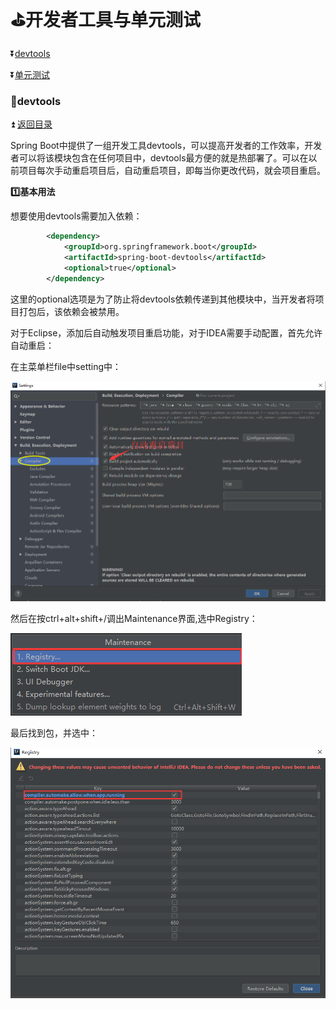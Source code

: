 # :golf:开发者工具与单元测试 #

<b id="t"></b>

:arrow_double_down:[devtools](#a1)

:arrow_double_down:[单元测试](#a2)

<b id="a1"></b>

### :bowling:devtools ###

:arrow_double_up: [返回目录](#t)

Spring Boot中提供了一组开发工具devtools，可以提高开发者的工作效率，开发者可以将该模块包含在任何项目中，devtools最方便的就是热部署了。可以在以前项目每次手动重启项目后，自动重启项目，即每当你更改代码，就会项目重启。

**:one:基本用法**

想要使用devtools需要加入依赖：

```xml
        <dependency>
            <groupId>org.springframework.boot</groupId>
            <artifactId>spring-boot-devtools</artifactId>
            <optional>true</optional>
        </dependency>
```


这里的optional选项是为了防止将devtools依赖传递到其他模块中，当开发者将项目打包后，该依赖会被禁用。

对于Eclipse，添加后自动触发项目重启功能，对于IDEA需要手动配置，首先允许自动重启：

在主菜单栏file中setting中：

![](https://github.com/Lumnca/Spring-Boot/blob/master/img/a22.png)

然后在按ctrl+alt+shift+/调出Maintenance界面,选中Registry：

![](https://github.com/Lumnca/Spring-Boot/blob/master/img/a24.png)

最后找到包，并选中：

![](https://github.com/Lumnca/Spring-Boot/blob/master/img/a23.png)
